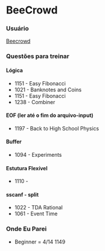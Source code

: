 # BeeCrowd

### Usuário
[Beecrowd](https://judge.beecrowd.com/en/profile/1034258)

### Questões para treinar
#### Lógica
- 1151 - Easy Fibonacci
- 1021 - Banknotes and Coins
- 1151 - Easy Fibonacci
- 1238 - Combiner
#### EOF (ler até o fim do arquivo-input)
- 1197 - Back to High School Physics
#### Buffer
- 1094 - Experiments
#### Estutura Flexível
- 1110 - 
#### sscanf - split
- 1022 - TDA Rational
- 1061 - Event Time

### Onde Eu Parei
- Beginner = 4/14 1149